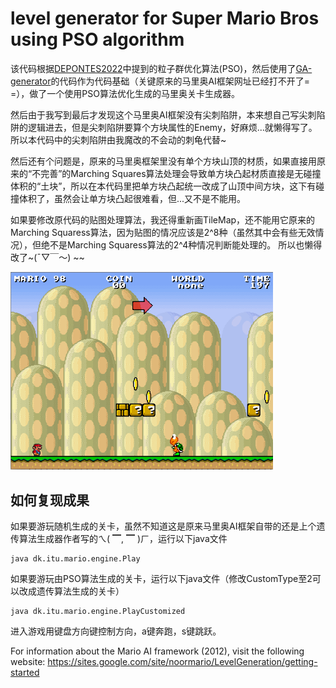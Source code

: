 # level generator for Super Mario Bros using PSO algorithm

该代码根据[DEPONTES2022](https://www.sciencedirect.com/science/article/pii/S1875952122000209)中提到的粒子群优化算法(PSO)，然后使用了[GA-generator](https://github.com/lucasnfe/smb-genetic-level-generator/tree/master)的代码作为代码基础（关键原来的马里奥AI框架网址已经打不开了= =），做了一个使用PSO算法优化生成的马里奥关卡生成器。

然后由于我写到最后才发现这个马里奥AI框架没有尖刺陷阱，本来想自己写尖刺陷阱的逻辑进去，但是尖刺陷阱要算个方块属性的Enemy，好麻烦...就懒得写了。
所以本代码中的尖刺陷阱由我魔改的不会动的刺龟代替~

然后还有个问题是，原来的马里奥框架里没有单个方块山顶的材质，如果直接用原来的“不完善”的Marching Squares算法处理会导致单方块凸起材质直接是无碰撞体积的“土块”，所以在本代码里把单方块凸起统一改成了山顶中间方块，这下有碰撞体积了，虽然会让单方块凸起很难看，但...又不是不能用。

如果要修改原代码的贴图处理算法，我还得重新画TileMap，还不能用它原来的Marching Squaress算法，因为贴图的情况应该是2^8种（虽然其中会有些无效情况），但绝不是Marching Squaress算法的2^4种情况判断能处理的。
所以也懒得改了~(ˉ▽￣～) ~~

<img src="/docs/level1.png" width="420" />

## 如何复现成果

如果要游玩随机生成的关卡，虽然不知道这是原来马里奥AI框架自带的还是上个遗传算法生成器作者写的ㄟ( ▔, ▔ )ㄏ，运行以下java文件

```
java dk.itu.mario.engine.Play
```

如果要游玩由PSO算法生成的关卡，运行以下java文件（修改CustomType至2可以改成遗传算法生成的关卡）

```
java dk.itu.mario.engine.PlayCustomized
```

进入游戏用键盘方向键控制方向，a键奔跑，s键跳跃。

For information about the Mario AI framework (2012), visit the following website:
https://sites.google.com/site/noormario/LevelGeneration/getting-started

